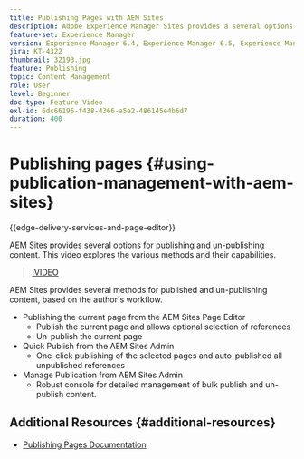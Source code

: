 ```yaml
---
title: Publishing Pages with AEM Sites
description: Adobe Experience Manager Sites provides a several options for publishing and un-publishing content. This video explores the various methods and their capabilities.
feature-set: Experience Manager
version: Experience Manager 6.4, Experience Manager 6.5, Experience Manager as a Cloud Service
jira: KT-4322
thumbnail: 32193.jpg
feature: Publishing
topic: Content Management
role: User
level: Beginner
doc-type: Feature Video
exl-id: 6dc66195-f438-4366-a5e2-486145e4b6d7
duration: 400
---
```

# Publishing pages {#using-publication-management-with-aem-sites}

{{edge-delivery-services-and-page-editor}}

AEM Sites provides several options for publishing and un-publishing content. This video explores the various methods and their capabilities.

>[!VIDEO](https://video.tv.adobe.com/v/32193?quality=12&learn=on)

AEM Sites provides several methods for published and un-publishing content, based on the author's workflow.

* Publishing the current page from the AEM Sites Page Editor
  * Publish the current page and allows optional selection of references
  * Un-publish the current page
* Quick Publish from the AEM Sites Admin
  * One-click publishing of the selected pages and auto-published all unpublished references
* Manage Publication from AEM Sites Admin
  * Robust console for detailed management of bulk publish and un-publish content.

## Additional Resources {#additional-resources}

* [Publishing Pages Documentation](https://experienceleague.adobe.com/docs/experience-manager-65/authoring/authoring/publishing-pages.html)
